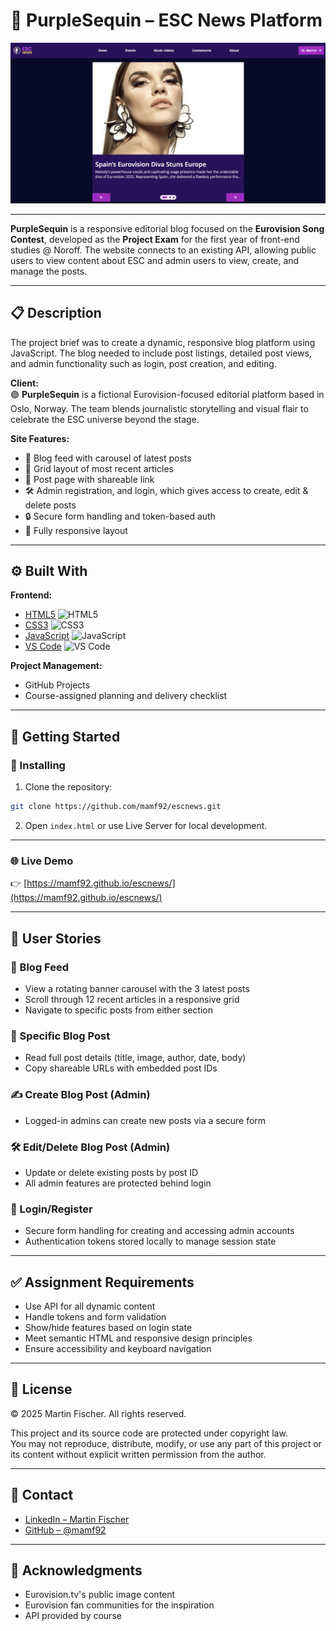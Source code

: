 # 💜 PurpleSequin – ESC News Platform


![ESC News Banner](https://github.com/mamf92/escnews/blob/main/images/banner.png?raw=true)

---

**PurpleSequin** is a responsive editorial blog focused on the **Eurovision Song Contest**, developed as the **Project Exam** for the first year of front-end studies @ Noroff. The website connects to an existing API, allowing public users to view content about ESC and admin users to view, create, and manage the posts. 

---

## 📋 Description

The project brief was to create a dynamic, responsive blog platform using JavaScript. The blog needed to include post listings, detailed post views, and admin functionality such as login, post creation, and editing.

**Client:**  
🟣 **PurpleSequin** is a fictional Eurovision-focused editorial platform based in Oslo, Norway. The team blends journalistic storytelling and visual flair to celebrate the ESC universe beyond the stage.

**Site Features:**
- 🎠 Blog feed with carousel of latest posts
- 🧱 Grid layout of most recent articles
- 📝 Post page with shareable link
- 🛠 Admin registration, and login, which gives access to create, edit & delete posts
- 🔒 Secure form handling and token-based auth
- 📱 Fully responsive layout

---

## ⚙️ Built With

**Frontend:**
- [HTML5](https://developer.mozilla.org/en-US/docs/Web/Guide/HTML/HTML5) ![HTML5](https://img.shields.io/badge/HTML5-E34F26?style=flat&logo=html5&logoColor=white)
- [CSS3](https://developer.mozilla.org/en-US/docs/Web/CSS) ![CSS3](https://img.shields.io/badge/CSS3-1572B6?style=flat&logo=css3&logoColor=white)
- [JavaScript](https://developer.mozilla.org/en-US/docs/Web/JavaScript) ![JavaScript](https://img.shields.io/badge/JavaScript-F7DF1E?style=flat&logo=javascript&logoColor=black)
- [VS Code](https://code.visualstudio.com/) ![VS Code](https://img.shields.io/badge/VSCode-007ACC?style=flat&logo=visualstudiocode&logoColor=white)

**Project Management:**
- GitHub Projects  
- Course-assigned planning and delivery checklist

---

## 🚀 Getting Started

### 🔧 Installing

1. Clone the repository:
```bash
git clone https://github.com/mamf92/escnews.git
```

2. Open `index.html` or use Live Server for local development.

---

### 🌐 Live Demo

👉 [https://mamf92.github.io/escnews/](https://mamf92.github.io/escnews/)

---

## 🧭 User Stories

### 📰 Blog Feed
- View a rotating banner carousel with the 3 latest posts
- Scroll through 12 recent articles in a responsive grid
- Navigate to specific posts from either section

### 📖 Specific Blog Post
- Read full post details (title, image, author, date, body)
- Copy shareable URLs with embedded post IDs

### ✍️ Create Blog Post (Admin)
- Logged-in admins can create new posts via a secure form

### 🛠 Edit/Delete Blog Post (Admin)
- Update or delete existing posts by post ID
- All admin features are protected behind login

### 🔐 Login/Register
- Secure form handling for creating and accessing admin accounts
- Authentication tokens stored locally to manage session state

---

## ✅ Assignment Requirements

- Use API for all dynamic content
- Handle tokens and form validation
- Show/hide features based on login state
- Meet semantic HTML and responsive design principles
- Ensure accessibility and keyboard navigation

---

## 📄 License

© 2025 Martin Fischer. All rights reserved.

This project and its source code are protected under copyright law.  
You may not reproduce, distribute, modify, or use any part of this project or its content without explicit written permission from the author.


---

## 👤 Contact

- [LinkedIn – Martin Fischer](https://www.linkedin.com/in/mamf92/)
- [GitHub – @mamf92](https://github.com/mamf92)

---

## 🙏 Acknowledgments

- Eurovision.tv's public image content
- Eurovision fan communities for the inspiration   
- API provided by course 
